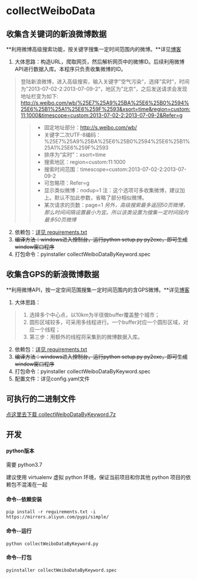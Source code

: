 collectWeiboData
================



## 收集含关键词的新浪微博数据

**利用微博高级搜索功能，按关键字搜集一定时间范围内的微博。**详见[博客](http://blog.csdn.net/heloowird/article/details/38149451)

1. 大体思路：构造URL，爬取网页，然后解析网页中的微博ID。后续利用微博API进行数据入库。本程序只负责收集微博的ID。
> 登陆新浪微博，进入高级搜索，输入关键字”空气污染“，选择”实时“，时间为”2013-07-02-2:2013-07-09-2“，地区为”北京“，之后发送请求会发现地址栏变为如下:
>	http://s.weibo.com/wb/%25E7%25A9%25BA%25E6%25B0%2594%25E6%25B1%25A1%25E6%259F%2593&xsort=time&region=custom:11:1000&timescope=custom:2013-07-02-2:2013-07-09-2&Refer=g         
>> + 固定地址部分：http://s.weibo.com/wb/
>> + 关键字二次UTF-8编码：%25E7%25A9%25BA%25E6%25B0%2594%25E6%25B1%25A1%25E6%259F%2593
>> + 排序为“实时”：xsort=time
>> + 搜索地区：region=custom:11:1000
>> + 搜索时间范围：timescope=custom:2013-07-02-2:2013-07-09-2
>> + 可忽略项：Refer=g
>> + 显示类似微博：nodup=1    注：这个选项可多收集微博，建议加上。默认不加此参数，省略了部分相似微博。
>> + 某次请求的页数：page=1
> *另外，高级搜索最多返回50页微博，那么时间间隔设置最小为宜。所以该类设置为搜集一定时间段内最多50页微博*

2. 依赖包：[详见 requirements.txt ](requirements.txt)
3. ~~编译方法：windows进入控制台，运行python setup.py py2exe，即可生成window窗口程序~~
4. 打包命令：pyinstaller collectWeiboDataByKeyword.spec



## 收集含GPS的新浪微博数据

**利用微博API，按一定空间范围搜集一定时间范围内的含GPS微博。**详见[博客](http://blog.csdn.net/heloowird/article/details/40626375)

1. 大体思路：
> 1. 选择多个中心点，以10km为半径做buffer覆盖整个城市；
> 2. 圆形区域较多，可采用多线程进行。一个buffer对应一个圆形区域，对应一个线程；
> 3. 第三步：用额外的线程将采集到的微博数据入库。

2. 依赖包：[详见 requirements.txt ](requirements.txt)
3. ~~编译方法：windows进入控制台，运行python setup.py py2exe，即可生成window窗口程序~~
4. 打包命令：pyinstaller collectWeiboDataByKeyword.spec
5. 配置文件：详见config.yaml文件



## 可执行的二进制文件

[点这里去下载 collectWeiboDataByKeyword.7z](https://github.com/cxwithyxy/collectWeiboData/releases)



## 开发

#### python版本

需要 python3.7

建议使用 virtualenv 虚拟 python 环境，保证当前项目和你其他 python 项目的依赖包不混淆在一起

#### 命令--依赖安装

```
pip install -r requirements.txt -i https://mirrors.aliyun.com/pypi/simple/
```

#### 命令--运行

```
python collectWeiboDataByKeyword.py
```

#### 命令--打包

```
pyinstaller collectWeiboDataByKeyword.spec
```

